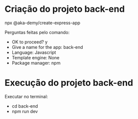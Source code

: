 # Criação do projeto back-end

npx @aka-demy/create-express-app

Perguntas feitas pelo comando:
* OK to proceed? y
* Give a name for the app: back-end
* Language: Javascript
* Template engine: None
* Package manager: npm

# Execução do projeto back-end

Executar no terminal:
* cd back-end
* npm run dev